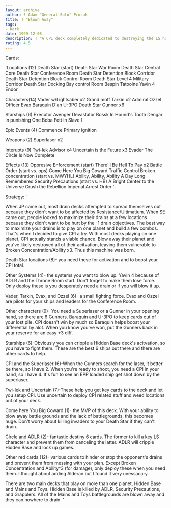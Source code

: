 ```yaml
---
layout: archive
author: ! Adam "General Solo" Prosak
title: ! "Blown Away"
tags:
- Dark
date: 1999-12-05
description: ! "A CPI deck completely dedicated to destroying the LS home planet and crippling their acitvation."
rating: 4.5
---
```

Cards: 

'Locations (12)
Death Star (start)
Death Star War Room
Death Star Central Core
Death Star Conference Room
Death Star Detention Block Corridor
Death Star Detention Block Control Room
Death Star Level 4 Military Corridor
Death Star Docking Bay control Room
Bespin
Tatooine
Yavin 4
Endor

Characters(14)
Vader w/Lightsaber x2
Grand moff Tarkin x2
Admiral Ozzel
Officer Evax
Baraquin D'an
U-3PO
Death Star Gunner x6

Starships (6)
Executor
Avenger
Devastator
Bossk In Hound's Tooth
Dengar in punishing One
Boba Fett in Slave I

Epic Events (4)
Commence Primary ignition

Weapons (2)
Superlaser x2

Interupts (9)
Twi-lek Advisor x4
Uncertain is the Future x3
Evader
The Circle Is Now Complete

Effects (13)
Oppresive Enforcement (start)
There'll Be Hell To Pay x2
Battle Order (start vs. ops)
Come Here You Big Coward
Traffic Control
Broken concentration (start vs. MWYHL)
Ability, Ability, Ability
A Day Long Remembered
Security Precautions (start vs. HB)
A Bright Center to the Universe
Crush the Rebellion
Imperial Arrest Order
'

Strategy: '

When JP came out, most drain decks attempted to spread themselves out because they didn't want to be affected by Resistance/Ultimatium.  When SE came out, people looked to maximize their drains at a few locations because they didn't want to be hurt by the -1 drain objectives.  The best way to maximize your drains is to play on one planet and build a few combos.  That's when I decided to give CPI a try.  With most decks playing on one planet, CPI actually stands a viable chance.  Blow away their planet and you've likely destroyed all of their acitvation, leaving them vulnerable to Broken Concentration/Ability x3.  Thus this machine was born.

Death Star locations (8)- you need these for activation and to boost your CPI total.

Other Systems (4)- the systems you want to blow up.  Yavin 4 because of ADLR and the Throne Room start.  Don't forget to make them lose force.  Only deploy these is you desperately need a drain or if you will blow it up.

Vader, Tarkin, Evax, and Ozzel (6)- a small fighting force.  Evax and Ozzel are pilots for your ships and leaders for the Conference Room.

Other characters (9)- You need a Superlaser or a Gunner in your opening hand, so there are 6 Gunners.  Baraquin and U-3PO to keep cards out of your lost pile.	CPI doesn't win by much so Baraquin helps boost your differential by alot.  When you know you've won, put the Gunners back in your reserve for an easy +3 diff.

Starships (6)-Obviously you can cripple a Hidden Base deck's acitvation, so you have to fight them.  These are the best 6 ships out there and there are other cards to help.

CPI and the Superlaser (6)-When the Gunners search for the laser, it better be there, so I have 2.  When you're ready to shoot, you need a CPI in your hand, so I have 4.  It's fun to see an EPP loaded ship get shot down by the superlaser.

Twi-lek and Uncertain (7)-These help you get key cards to the deck and let you setup CPI.  Use uncertain to deploy CPI related stuff and weed locations out of your deck.

Come here You Big Coward (1)-  the MVP of this deck.  With your ability to blow away battle grounds and the lack of battlegrounds, this becomes huge.  Don't worry about killing invaders to your Death Star if they can't drain.

Circle and ADLR (2)- fantastic destiny 6 cards.  The former to kill a key LS character and prevent them from canceling the latter.  ADLR will cripple Hidden Base and lock up games.

Other red cards (12)- various cards to hinder or stop the opponent's drains and prevent them from messing with your plan.  Except Broken Concentration and Ability^3 (for damage), only deploy these when you need them.  I thought about adding Alderan but I found it very unessacary.

There are two main decks that play on more than one planet, Hidden Base and Mains and Toys.  Hidden Base is killed by ADLR, Security Precautions, and Grapplers.  All of the Mains and Toys battlegrounds are blown away and they can nowhere to drain.
'